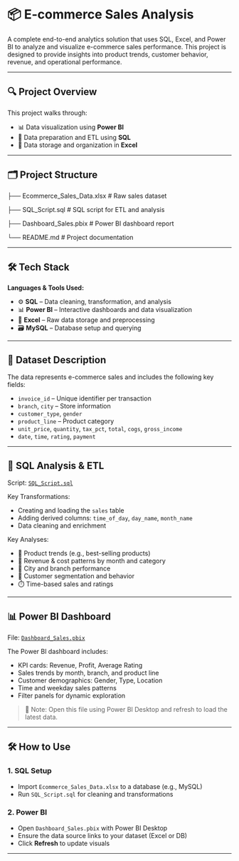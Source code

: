 # 📦 E-commerce Sales Analysis 

A complete end-to-end analytics solution that uses SQL, Excel, and Power BI to analyze and visualize e-commerce sales performance. This project is designed to provide insights into product trends, customer behavior, revenue, and operational performance.

---

## 🔍 Project Overview

This project walks through:
- 📊 Data visualization using **Power BI**
- 🧮 Data preparation and ETL using **SQL**
- 📑 Data storage and organization in **Excel**

---

## 🗂️ Project Structure

├── Ecommerce_Sales_Data.xlsx # Raw sales dataset

├── SQL_Script.sql # SQL script for ETL and analysis

├── Dashboard_Sales.pbix # Power BI dashboard report

└── README.md # Project documentation

---

## 🛠️ Tech Stack

**Languages & Tools Used:**

- ⚙️ **SQL** – Data cleaning, transformation, and analysis
- 📊 **Power BI** – Interactive dashboards and data visualization
- 📁 **Excel** – Raw data storage and preprocessing
- 🗃️ **MySQL** – Database setup and querying

---

## 🧾 Dataset Description

The data represents e-commerce sales and includes the following key fields:

- `invoice_id` – Unique identifier per transaction
- `branch`, `city` – Store information
- `customer_type`, `gender`
- `product_line` – Product category
- `unit_price`, `quantity`, `tax_pct`, `total`, `cogs`, `gross_income`
- `date`, `time`, `rating`, `payment`

---

## 🧮 SQL Analysis & ETL

Script: [`SQL_Script.sql`](SQL_Script.sql)

Key Transformations:
- Creating and loading the `sales` table
- Adding derived columns: `time_of_day`, `day_name`, `month_name`
- Data cleaning and enrichment

Key Analyses:
- 🛒 Product trends (e.g., best-selling products)
- 💸 Revenue & cost patterns by month and category
- 📍 City and branch performance
- 👤 Customer segmentation and behavior
- ⏱️ Time-based sales and ratings

---

## 📊 Power BI Dashboard

File: [`Dashboard_Sales.pbix`](Dashboard_Sales.pbix)

The Power BI dashboard includes:
- KPI cards: Revenue, Profit, Average Rating
- Sales trends by month, branch, and product line
- Customer demographics: Gender, Type, Location
- Time and weekday sales patterns
- Filter panels for dynamic exploration

> 📌 Note: Open this file using Power BI Desktop and refresh to load the latest data.

---

## 🛠️ How to Use

### 1. SQL Setup
- Import `Ecommerce_Sales_Data.xlsx` to a database (e.g., MySQL)
- Run `SQL_Script.sql` for cleaning and transformations

### 2. Power BI
- Open `Dashboard_Sales.pbix` with Power BI Desktop
- Ensure the data source links to your dataset (Excel or DB)
- Click **Refresh** to update visuals

---

